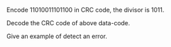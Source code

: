 Encode 11010011101100 in CRC code, the divisor is 1011.

Decode the CRC code of above data-code.

Give an example of detect an error.
